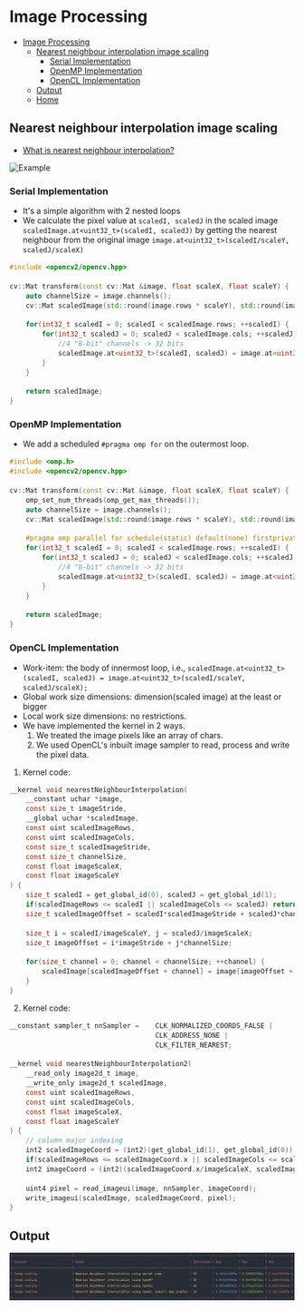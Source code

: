 # Image Processing

- [Image Processing](#image-processing)
  - [Nearest neighbour interpolation image scaling](#nearest-neighbour-interpolation-image-scaling)
    - [Serial Implementation](#serial-implementation)
    - [OpenMP Implementation](#openmp-implementation)
    - [OpenCL Implementation](#opencl-implementation)
  - [Output](#output)
  - [Home](../README.md#serialvsparallel)


## Nearest neighbour interpolation image scaling

- [What is nearest neighbour interpolation?](https://theailearner.com/2018/12/29/image-processing-nearest-neighbour-interpolation/)

![Example](https://i0.wp.com/theailearner.com/wp-content/uploads/2018/10/Nearest_Neighbor.png?w=423&ssl=1)


### Serial Implementation

- It's a simple algorithm with 2 nested loops
- We calculate the pixel value at `scaledI, scaledJ` in the scaled image `scaledImage.at<uint32_t>(scaledI, scaledJ)` by getting the nearest neighbour from the original image `image.at<uint32_t>(scaledI/scaleY, scaledJ/scaleX)`

```cpp
#include <opencv2/opencv.hpp>

cv::Mat transform(const cv::Mat &image, float scaleX, float scaleY) {
    auto channelSize = image.channels();
    cv::Mat scaledImage(std::round(image.rows * scaleY), std::round(image.cols * scaleX), CV_8UC(channelSize));

    for(int32_t scaledI = 0; scaledI < scaledImage.rows; ++scaledI) {
        for(int32_t scaledJ = 0; scaledJ < scaledImage.cols; ++scaledJ) {
            //4 "8-bit" channels -> 32 bits
            scaledImage.at<uint32_t>(scaledI, scaledJ) = image.at<uint32_t>(scaledI/scaleY, scaledJ/scaleX);
        }
    }

    return scaledImage;
}
```

### OpenMP Implementation

- We add a scheduled `#pragma omp for` on the outermost loop.

```cpp
#include <omp.h>
#include <opencv2/opencv.hpp>

cv::Mat transform(const cv::Mat &image, float scaleX, float scaleY) {
    omp_set_num_threads(omp_get_max_threads());
    auto channelSize = image.channels();
    cv::Mat scaledImage(std::round(image.rows * scaleY), std::round(image.cols * scaleX), CV_8UC(channelSize));

    #pragma omp parallel for schedule(static) default(none) firstprivate(scaleX, scaleY) shared(image, scaledImage)
    for(int32_t scaledI = 0; scaledI < scaledImage.rows; ++scaledI) {
        for(int32_t scaledJ = 0; scaledJ < scaledImage.cols; ++scaledJ) {
            //4 "8-bit" channels -> 32 bits
            scaledImage.at<uint32_t>(scaledI, scaledJ) = image.at<uint32_t>(scaledI/scaleY, scaledJ/scaleX);
        }
    }

    return scaledImage;
}
```

### OpenCL Implementation

- Work-item: the body of innermost loop, i.e., `scaledImage.at<uint32_t>(scaledI, scaledJ) = image.at<uint32_t>(scaledI/scaleY, scaledJ/scaleX);`
- Global work size dimensions: dimension(scaled image) at the least or bigger
- Local work size dimensions: no restrictions.
- We have implemented the kernel in 2 ways.
    1. We treated the image pixels like an array of chars.
    2. We used OpenCL's inbuilt image sampler to read, process and write the pixel data.

1. Kernel code:

```c
__kernel void nearestNeighbourInterpolation(
    __constant uchar *image,
    const size_t imageStride,
    __global uchar *scaledImage,
    const uint scaledImageRows,
    const uint scaledImageCols,
    const size_t scaledImageStride,
    const size_t channelSize,
    const float imageScaleX,
    const float imageScaleY
) {
    size_t scaledI = get_global_id(0), scaledJ = get_global_id(1);
    if(scaledImageRows <= scaledI || scaledImageCols <= scaledJ) return;
    size_t scaledImageOffset = scaledI*scaledImageStride + scaledJ*channelSize;

    size_t i = scaledI/imageScaleY, j = scaledJ/imageScaleX;
    size_t imageOffset = i*imageStride + j*channelSize;

    for(size_t channel = 0; channel < channelSize; ++channel) {
        scaledImage[scaledImageOffset + channel] = image[imageOffset + channel];
    }
}
```

2. Kernel code:

```c
__constant sampler_t nnSampler =    CLK_NORMALIZED_COORDS_FALSE |
                                    CLK_ADDRESS_NONE |
                                    CLK_FILTER_NEAREST;

__kernel void nearestNeighbourInterpolation2(
    __read_only image2d_t image,
    __write_only image2d_t scaledImage,
    const uint scaledImageRows,
    const uint scaledImageCols,
    const float imageScaleX,
    const float imageScaleY
) {
    // column major indexing
    int2 scaledImageCoord = (int2)(get_global_id(1), get_global_id(0));
    if(scaledImageRows <= scaledImageCoord.x || scaledImageCols <= scaledImageCoord.y) return;
    int2 imageCoord = (int2)(scaledImageCoord.x/imageScaleX, scaledImageCoord.y/imageScaleY);

    uint4 pixel = read_imageui(image, nnSampler, imageCoord);
    write_imageui(scaledImage, scaledImageCoord, pixel);
}
```

## Output

![result](ImageProcessing.png)
